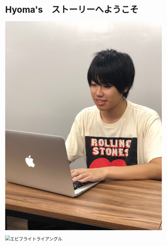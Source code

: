 # Hyoma's　ストーリーへようこそ


![プロフィール](S__15573118.jpg)

![エビフライトライアングル](http://i.imgur.com/Jjwsc.jpg "サンプル")
